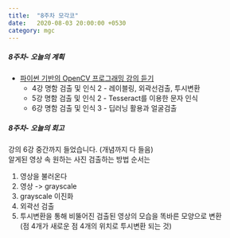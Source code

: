 ```yaml
---
title:  "8주차 모각코"
date:   2020-08-03 20:00:00 +0530
category: mgc
---
```



##### 8주차- 오늘의 계획
- [파이썬 기반의 OpenCV 프로그래밍 강의 듣기](https://tacademy.skplanet.com/live/player/onlineLectureDetail.action?seq=179)  
  + 4강 명함 검출 및 인식 2 - 레이블링, 외곽선검출, 투시변환  
  + 5강 명함 검출 및 인식 2 - Tesseract를 이용한 문자 인식  
  + 6강 명함 검출 및 인식 3 - 딥러닝 활용과 얼굴검출  


##### 8주차- 오늘의 회고
  강의 6강 중간까지 들었습니다. (개념까지 다 들음)  
  알게된 영상 속 원하는 사진 검출하는 방법 순서는   
  1. 영상을 불러온다
  2. 영상 -> grayscale
  3. grayscale 이진화
  4. 외곽선 검출
  5. 투시변환을 통해 비뚤어진 검출된 영상의 모습을 똑바른 모양으로 변환  
     (점 4개가 새로운 점 4개의 위치로 투시변환 되는 것)   
  
 
  
  
  
